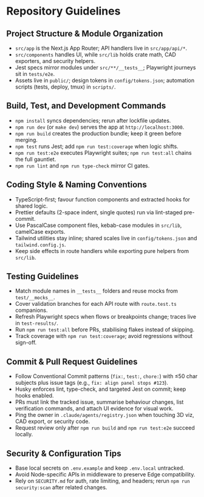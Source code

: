 # Repository Guidelines

## Project Structure & Module Organization

- `src/app` is the Next.js App Router; API handlers live in `src/app/api/*`.
- `src/components` handles UI, while `src/lib` holds crate math, CAD exporters, and security helpers.
- Jest specs mirror modules under `src/**/__tests__`; Playwright journeys sit in `tests/e2e`.
- Assets live in `public/`; design tokens in `config/tokens.json`; automation scripts (tests, deploy, tmux) in `scripts/`.

## Build, Test, and Development Commands

- `npm install` syncs dependencies; rerun after lockfile updates.
- `npm run dev` (or `make dev`) serves the app at `http://localhost:3000`.
- `npm run build` creates the production bundle; keep it green before merging.
- `npm test` runs Jest; add `npm run test:coverage` when logic shifts.
- `npm run test:e2e` executes Playwright suites; `npm run test:all` chains the full gauntlet.
- `npm run lint` and `npm run type-check` mirror CI gates.

## Coding Style & Naming Conventions

- TypeScript-first; favour function components and extracted hooks for shared logic.
- Prettier defaults (2-space indent, single quotes) run via lint-staged pre-commit.
- Use PascalCase component files, kebab-case modules in `src/lib`, camelCase exports.
- Tailwind utilities stay inline; shared scales live in `config/tokens.json` and `tailwind.config.js`.
- Keep side effects in route handlers while exporting pure helpers from `src/lib`.

## Testing Guidelines

- Match module names in `__tests__` folders and reuse mocks from `test/__mocks__`.
- Cover validation branches for each API route with `route.test.ts` companions.
- Refresh Playwright specs when flows or breakpoints change; traces live in `test-results/`.
- Run `npm run test:all` before PRs, stabilising flakes instead of skipping.
- Track coverage with `npm run test:coverage`; avoid regressions without sign-off.

## Commit & Pull Request Guidelines

- Follow Conventional Commit patterns (`fix:`, `test:`, `chore:`) with ≤50 char subjects plus issue tags (e.g., `fix: align panel stops #123`).
- Husky enforces lint, type-check, and targeted Jest on commit; keep hooks enabled.
- PRs must link the tracked issue, summarise behaviour changes, list verification commands, and attach UI evidence for visual work.
- Ping the owner in `.claude/agents/registry.json` when touching 3D viz, CAD export, or security code.
- Request review only after `npm run build` and `npm run test:e2e` succeed locally.

## Security & Configuration Tips

- Base local secrets on `.env.example` and keep `.env.local` untracked.
- Avoid Node-specific APIs in middleware to preserve Edge compatibility.
- Rely on `SECURITY.md` for auth, rate limiting, and headers; rerun `npm run security:scan` after related changes.
